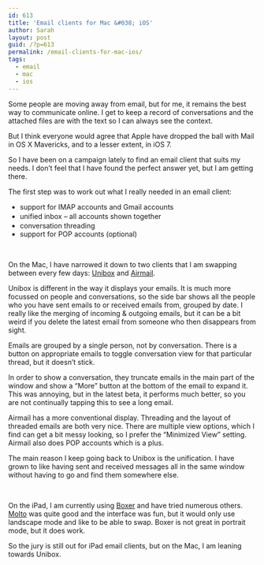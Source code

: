 ```yaml
---
id: 613
title: 'Email clients for Mac &#038; iOS'
author: Sarah
layout: post
guid: /?p=613
permalink: /email-clients-for-mac-ios/
tags:
  - email
  - mac
  - ios
---
```

Some people are moving away from email, but for me, it remains the best way to communicate online. I get to keep a record of conversations and the attached files are with the text so I can always see the context.

But I think everyone would agree that Apple have dropped the ball with Mail in OS X Mavericks, and to a lesser extent, in iOS 7.

So I have been on a campaign lately to find an email client that suits my needs. I don&#8217;t feel that I have found the perfect answer yet, but I am getting there.

The first step was to work out what I really needed in an email client:

  * support for IMAP accounts and Gmail accounts
  * <span style="line-height: 1.5;">unified inbox &#8211; all accounts shown together</span>
  * conversation threading
  * support for POP accounts (optional)

&nbsp;

On the Mac, I have narrowed it down to two clients that I am swapping between every few days: <a href="https://www.uniboxapp.com" target="_blank">Unibox</a> and <a href="http://airmailapp.com" target="_blank">Airmail</a>.

Unibox is different in the way it displays your emails. It is much more focussed on people and conversations, so the side bar shows all the people who you have sent emails to or received emails from, grouped by date. I really like the merging of incoming & outgoing emails, but it can be a bit weird if you delete the latest email from someone who then disappears from sight.

Emails are grouped by a single person, not by conversation. There is a button on appropriate emails to toggle conversation view for that particular thread, but it doesn&#8217;t stick.

In order to show a conversation, they truncate emails in the main part of the window and show a &#8220;More&#8221; button at the bottom of the email to expand it. This was annoying, but in the latest beta, it performs much better, so you are not continually tapping this to see a long email.

Airmail has a more conventional display. Threading and the layout of threaded emails are both very nice. There are multiple view options, which I find can get a bit messy looking, so I prefer the &#8220;Minimized View&#8221; setting. Airmail also does POP accounts which is a plus.

The main reason I keep going back to Unibox is the unification. I have grown to like having sent and received messages all in the same window without having to go and find them somewhere else.

&nbsp;

On the iPad, I am currently using <a href="http://www.getboxer.com" target="_blank">Boxer</a> and have tried numerous others. <a href="http://www.moltoapp.com/" target="_blank">Molto</a> was quite good and the interface was fun, but it would only use landscape mode and like to be able to swap. Boxer is not great in portrait mode, but it does work.

So the jury is still out for iPad email clients, but on the Mac, I am leaning towards Unibox.